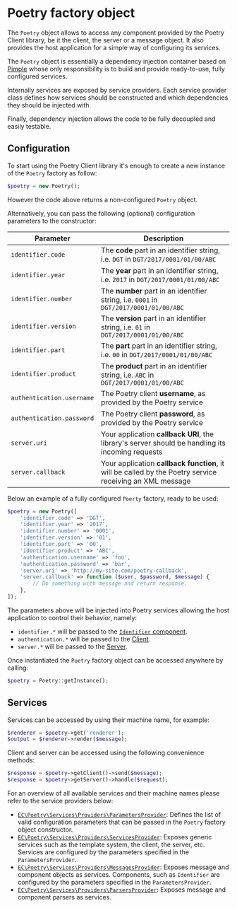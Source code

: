 # Poetry factory object

The `Poetry` object allows to access any component provided by the Poetry Client library, be it the client, the server
or a message object. It also provides the host application for a simple way of configuring its services.

The `Poetry` object is essentially a dependency injection container based on [Pimple](https://pimple.symfony.com/) whose only
responsibility is to build and provide ready-to-use, fully configured services.

Internally services are exposed by service providers. Each service provider class defines how services should be
constructed and which dependencies they should be injected with.

Finally, dependency injection allows the code to be fully decoupled and easily testable. 

## Configuration

To start using the Poetry Client library it's enough to create a new instance of the `Poetry` factory as follow:

```php
$poetry = new Poetry();
``` 

However the code above returns a non-configured `Poetry` object.

Alternatively, you can pass the following (optional) configuration parameters to the constructor:

| Parameter                 | Description |
|---------------------------|-------------|
| `identifier.code`         | The **code** part in an identifier string, i.e. `DGT` in `DGT/2017/0001/01/00/ABC` |
| `identifier.year`         | The **year** part in an identifier string, i.e. `2017` in `DGT/2017/0001/01/00/ABC` |
| `identifier.number`       | The **number** part in an identifier string, i.e. `0001` in `DGT/2017/0001/01/00/ABC` |
| `identifier.version`      | The **version** part in an identifier string, i.e. `01` in `DGT/2017/0001/01/00/ABC` |
| `identifier.part`         | The **part** part in an identifier string, i.e. `00` in `DGT/2017/0001/01/00/ABC` |
| `identifier.product`      | The **product** part in an identifier string, i.e. `ABC` in `DGT/2017/0001/01/00/ABC` |
| `authentication.username` | The Poetry client **username**, as provided by the Poetry service |
| `authentication.password` | The Poetry client **password**, as provided by the Poetry service |
| `server.uri`              | Your application **callback URI**, the library's server should be handling its incoming requests |
| `server.callback`         | Your application **callback function**, it will be called by the Poetry service receiving an XML message |

Below an example of a fully configured `Poerty` factory, ready to be used:

```php
$poetry = new Poetry([
    'identifier.code' => 'DGT',
    'identifier.year' => '2017',
    'identifier.number' => '0001',
    'identifier.version' => '01',
    'identifier.part' => '00',
    'identifier.product' => 'ABC',
    'authentication.username' => 'foo',
    'authentication.password' => 'bar',
    'server.uri' => 'http://my-site.com/poetry-callback',
    'server.callback' => function ($user, $password, $message) {
        // Do something with message and return response.
    },
]);
```

The parameters above will be injected into Poetry services allowing the host application to control their behavior, namely:

- `identifier.*` will be passed to the [`Identifier` component](02-messages.md).
- `authentication.*` will be passed to the [Client](03-client.md).
- `server.*` will be passed to the [Server](04-server.md).

Once instantiated the `Poetry` factory object can be accessed anywhere by calling:

```php
$poetry = Poetry::getInstance();
```

## Services

Services can be accessed by using their machine name, for example:

```php
$renderer = $poetry->get('renderer');
$output = $renderer->render($message);
```

Client and server can be accessed using the following convenience methods:

```php
$response = $poetry->getClient()->send($message);
$response = $poetry->getServer()->handle($request);
``` 

For an overview of all available services and their machine names please refer to the service providers below:

- [`EC\Poetry\Services\Providers\ParametersProvider`](../src/Services/Providers/ParametersProvider.php): 
  Defines the list of valid configuration parameters that can be passed in the `Poetry` factory object constructor. 
- [`EC\Poetry\Services\Providers\ServicesProvider`](../src/Services/Providers/ServicesProvider.php):
  Exposes generic services such as the template system, the client, the server, etc. Services are configured by the
  parameters specified in the `ParametersProvider`.
- [`EC\Poetry\Services\Providers\MessagesProvider`](../src/Services/Providers/MessagesProvider.php): 
  Exposes message and component objects as services. Components, such as `Identifier` are configured by the parameters
  specified in the `ParametersProvider`.
- [`EC\Poetry\Services\Providers\ParsersProvider`](../src/Services/Providers/ParsersProvider.php):
  Exposes message and component parsers as services.
